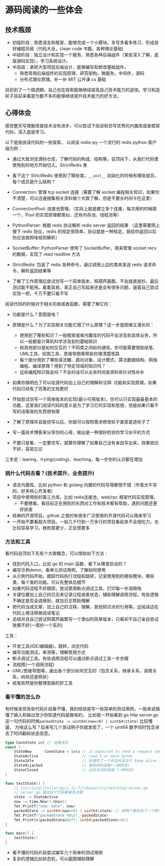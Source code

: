 # 源码阅读的一些体会

## 技术瓶颈

- 初级阶段：熟悉语言和框架，能够完成一个小模块。多写多看多练习，形成良好编程风格（代码大全，clean code 书籍，各种理论基础)
- 中级阶段：独立设计和实现一个服务，熟悉各种后端组件（某些深入了解，底层源码实现），学习系统设计。
- 中高级：承担大型项目后端设计，能够编写和修改基础组件。
  - 熟悉常用后端组件的实现原理，研究架构，微服务，中间件，源码
  - 分布式理论原理。补一补 MIT 公开课 cs 基础

目前到了一个瓶颈期，自己也在探索能够继续提高自己技术能力的途径。学习和造轮子目前来看是为数不多的能够继续提升技术能力的好方法。

## 心得体会

感觉整天写增删改查技术没有进步，可以尝试下阅读和仿写优秀的内置库或者框架代码，深入底层学习。

以下是我阅读代码的一些探索， 以阅读 redis-py 一个流行的 redis python 客户端为例：

-  通过大致浏览源码仓库，了解代码的构成、结构等。自顶向下，从我们代码里使用到的地方开始切入。StrictRedis 类
-  看下这个 StrictRedis 使用到了哪些类，`__init__` 初始化的时候有哪些成员，每个成员是什么结构？

  - Connection: 管理 tcp socket 连接（需要了解 socket 编程相关知识，如果你不清楚，可以迅速搜集相关资料做个大致了解，但是不要长时间卡在这里）
  - ConnectionPool: 连接池管理。（实际上就是建立多个连接，每次用的时候取一个，Pool 的实现原理都类似，还有内存池、线程池等）
  - PythonParser: 根据 redis 协议解析 redis server 返回的结果 （这里需要网上搜下 redis 协议，redis 的规定很简单，协议就是一种规定，我给你返回以后你应该按照啥规则解析）
  - SocketBuffer: PythonParser 使用了 SocketBuffer，用来管理 socket recv 的数据，实现了 read readline 方法
  - StrictRedis: 包装了 redis 各种命令，通过调用上边的类来发送 redis 请求命令，解析返回结果等

- 了解了工作原理后尝试仿写一个简单版本，照葫芦画瓢，不会就直接抄。最后测试能不能用。看着容易，真正自己写起来还是会有很多问题，逼着自己尝试实现一把，千万不要只看不写


阅读代码的时候对于相关的类或者函数，需要了解它的：

- 功能是什么？意图是啥？
- 原理是什么？为了实现相关功能它用了什么原理？这一步是困难又漫长的：

  - 使用到了哪些知识？一般框架或者内置库的代码不会涉及到具体业务，所以一般都是计算机科学涉及到的基础知识
  - 和其他部分是如何交互的？不同类之间如何通信。你可能需要借助纸笔、UML工具、绘图工具、思维导图等帮助你理清楚思路
  - 每个部分用到了哪些语法糖、面向对象、设计模式、算法数据结构、网络编程、编译原理？用到了特定领域的知识吗？
  - 这些编程知识我会吗？不会的话可以业余时间查资料有针对性补补

- 如果你搞明白了可以给源代码加上自己的理解和注释: 功能和实现原理，如果代码已经有了完善的文档更好
- 开始尝试仿写一个简单版本的实现(最小可用版本)，你可以只实现最最基本的功能，这里我们阅读代码的意义是为了学习它的实现和思想，但是如果只看不写的话吸收的东西很有限
- 了解了原理并且能仿写以后，你就可以按照需求修改轮子甚至是造轮子了
- 写一篇技术博客来分享你的心得，输出是一种很好检验你学习水平的方式
- 不要只是看，一定要仿写，就算你理解了如果自己没有亲自写出来，效果依旧不好，容易忘记

三步走：learing、trying(coding)、teaching，每一步你的认识都在增加


### 挑什么代码去看？(技术提升、业务提升)

- 语言内置库。比如 python 和 golang 内置的代码写得都很不错（毕竟大牛写的，好多核心开发者)
- 项目中使用到的第三方库。比如 redis连接池，web/rpc 框架代码实现原理。
  - 不要瞎看，看目前正在用到的东西对工作和技术都有帮助，遇到问题还更好排查
- 经典的开源项目。github 之类的有很多广泛使用的开源代码可以用来学习
- 一开始不要看超大项目。一般几千行到一万多行的项目看起来不会很吃力，也比较容易学习，挫败感更少，正反馈更多

### 方法和工具

看代码自顶向下先有个大致概念，可以借助如下方法：

- 找到代码入口，比如 go 的 main 函数，看下从哪里启动的？
- 编写示例demo，看单元测试用例，了解如何使用
- 从示例代码开始，跟踪代码执行流程和跳转，记录使用到的哪些模块，哪些类，每个类的功能。可以先整体后细节
- 如果代码流程不好跟踪，尝试使用断点调试工具，打印每一步调用栈
- 关键位置加上自己的日志来记录过程或者状态，辅助理解调用流程。有些逻辑不确定是否会调用到，就加日志帮助理解
- 把代码当成文章，加上自己的注释，理解，其他知识点的引用等，边阅读边在代码上用注释做阅读笔记
- 总结并且自己尝试照葫芦画瓢写一个类似的简单版本，只看却不自己亲自尝试效果不好(一周抄一个系列)

工具：

- 开发工具(IDE/编辑器)，跳转，浏览代码
- 编写功能测试，单测等，理解使用方式
- 断点调试工具。有些调用流程可以通过断点调试工具一步步跟
- 流程图(一个调用流程)
- UML/思维导图等，画出各个部分如何交互的（包含关系，继承关系，调用关系，树状还是网状）
- 纸笔依然是你整理思路的好工具


### 看不懂的怎么办

有时候发现有些代码片段看不懂，我的经验是写一些简单的测试用例，一般来说搞懂了输入和输出至少你知道代码是做啥的。
比如我一开始看到 go http server.go这一句代码的时候`packedState := uint64(now<<8) | uint64(state)` 比较懵逼，
为啥这么写？后来写几个测试例子你就发现了，一个 uint64 数字同时包含进去了时间戳和状态信息。

```go
type ConnState int // 连接状态
const (
	StateNew      ConnState = iota // is expected to send a request immediately
	StateActive                    // read 1 or more bytes
	StateIdle                      // 处理完了一个状态并且处于 keep-alive 状态
	StateHijacked                  // 被劫持的连接(一种终态)
	StateClosed                    // 已经关闭的连接（一种终态)
)

func testState() {
	// /usr/local/Cellar/go/1.12.7/libexec/src/net/http/server.go
	// server.go 里边这个代码看着有点蒙
	state := StateActive
	now := time.Now().Unix()
	fmt.Printf("now: %d\n", now)
	packedState := uint64(now<<8) | uint64(state) // 把两个数存到了一个数字里，同时包含了时间和状态信息
	fmt.Printf("packedState %d\n", packedState)
	fmt.Println(packedState&0xff, int64(packedState>>8))
}

func main() {
	testState()
}
```

- 看不懂的代码片段尝试编写几个简单的测试用例
- 复杂的逻辑比如状态机，可以画图辅助理解
